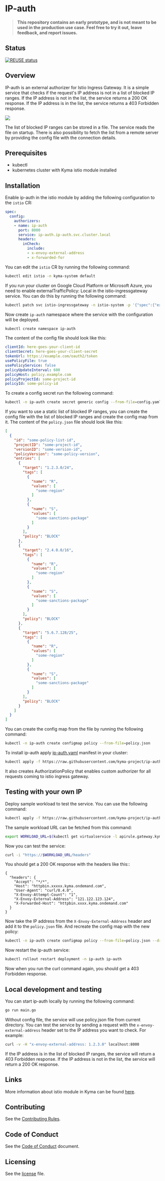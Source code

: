 
# IP-auth


> **This repository contains an early prototype, and is not meant to be used in the production use case. Feel free to try it out, leave feedback, and report issues.**

## Status

[![REUSE status](https://api.reuse.software/badge/github.com/kyma-project/ip-auth)](https://api.reuse.software/info/github.com/kyma-project/ip-auth)

## Overview
<!--- mandatory section --->

IP-auth is an external authorizer for Istio Ingress Gateway. It is a simple service that checks if the request's IP address is not in a list of blocked IP ranges. If the IP address is not in the list, the service returns a 200 OK response. If the IP address is in the list, the service returns a 403 Forbidden response.

![](./ip-auth.drawio.svg)

The list of blocked IP ranges can be stored in a file. The service reads the file on startup. There is also possibility to fetch the list from a remote server by providing the config file with the connection details. 


## Prerequisites

- kubectl
- kubernetes cluster with Kyma istio module installed

## Installation

Enable ip-auth in the istio module by adding the following configuration to the `istio` CR:

```yaml
spec:
  config:
    authorizers:
    - name: ip-auth
      port: 8000
      service: ip-auth.ip-auth.svc.cluster.local
      headers:
        inCheck:
          include:
          - x-envoy-external-address
          - x-forwarded-for      
```

You can edit the `istio` CR by running the following command:
```bash
kubectl edit istio -n kyma-system default
```

If you run your cluster on Google Cloud Platform or Microsoft Azure, you need to enable externalTrafficPolicy: Local in the istio-ingressgateway service. You can do this by running the following command:
```bash
kubectl patch svc istio-ingressgateway -n istio-system -p '{"spec":{"externalTrafficPolicy":"Local"}}'
```

Now create `ip-auth` namespace where the service with the configuration will be deployed.
  
```bash 
kubectl create namespace ip-auth
```

The content of the config file should look like this:
```yaml
clientId: here-goes-your-client-id
clientSecret: here-goes-your-client-secret
tokenUrl: https://example.com/oauth2/token
usePolicyFile: true
usePolicyService: false
policyUpdateInterval: 600
policyHost: policy.example.com
policyProjectId: some-project-id
policyId: some-policy-id
```

To create a config secret run the following command:
```bash 
kubectl -n ip-auth create secret generic config --from-file=config.yaml=sample-config.yaml
```

If you want to use a static list of blocked IP ranges, you can create the config file with the list of blocked IP ranges and create the config map from it. The content of the `policy.json` file should look like this:

```json
[
  {
    "id": "some-policy-list-id",
    "projectID": "some-project-id",
    "versionID": "some-version-id",
    "policyVersion": "some-policy-version",
    "entries": [
      {
        "target": "1.2.3.0/24",
        "tags": [
          {
            "name": "R",
            "values": [
              "some-region"
            ]
          },
          {
            "name": "S",
            "values": [
              "some-sanctions-package"
            ]
          }
        ],
        "policy": "BLOCK"
      },
      {
        "target": "2.4.0.0/16",
        "tags": [
          {
            "name": "R",
            "values": [
              "some-region"
            ]
          },
          {
            "name": "S",
            "values": [
              "some-sanctions-package"
            ]
          }
        ],
        "policy": "BLOCK"
      },
      {
        "target": "5.6.7.128/25",
        "tags": [
          {
            "name": "R",
            "values": [
              "some-region"
            ]
          },
          {
            "name": "S",
            "values": [
              "some-sanctions-package"
            ]
          }
        ],
        "policy": "BLOCK"
      }
    ]
  }
]
```

You can create the config map from the file by running the following command:
```bash
kubectl -n ip-auth create configmap policy --from-file=policy.json
```

To install ip-auth apply [ip-auth.yaml](ip-auth.yaml) manifest in your cluster:
```bash
kubectl apply -f https://raw.githubusercontent.com/kyma-project/ip-auth/main/ip-auth.yaml
```

It also creates AuthorizationPolicy that enables custom authorizer for all requests coming to istio ingress gateway.

## Testing with your own IP

Deploy sample workload to test the service. You can use the following command:
```bash
kubectl apply -f https://raw.githubusercontent.com/kyma-project/ip-auth/main/workload.yaml
```
The sample workload URL can be fetched from this command:
```bash
export WORKLOAD_URL=$(kubectl get virtualservice -l apirule.gateway.kyma-project.io/v1beta1=httpbin.workload -n workload -ojsonpath='{.items[0].spec.hosts[0]}')
```
Now you can test the service:
```bash
curl -i "https://$WORKLOAD_URL/headers"
```
You should get a 200 OK response with the headers like this::
```
{
  "headers": {
    "Accept": "*/*", 
    "Host": "httpbin.xxxxx.kyma.ondemand.com", 
    "User-Agent": "curl/8.4.0", 
    "X-Envoy-Attempt-Count": "1", 
    "X-Envoy-External-Address": "121.122.123.124", 
    "X-Forwarded-Host": "httpbin.xxxx.kyma.ondemand.com"
  }
}
```
Now take the IP address from the `X-Envoy-External-Address` header and add it to the `policy.json` file. And recreate the config map with the new policy:
```bash
kubectl -n ip-auth create configmap policy --from-file=policy.json --dry-run=client -o yaml | kubectl apply -f -
```
Now restart the ip-auth service:
```bash
kubectl rollout restart deployment -n ip-auth ip-auth
```
Now when you run the curl command again, you should get a 403 Forbidden response.

## Local development and testing

You can start ip-auth locally by running the following command:
```bash
go run main.go
```

Without config file, the service will use policy.json file from current directory. You can test the service by sending a request with the `x-envoy-external-address` header set to the IP address you want to check. For example:

```bash
curl -v -H "x-envoy-external-address: 1.2.3.0" localhost:8000
```

If the IP address is in the list of blocked IP ranges, the service will return a 403 Forbidden response. If the IP address is not in the list, the service will return a 200 OK response.


## Links

More information about istio module in Kyma can be found [here](https://kyma-project.io/docs/components/istio).

## Contributing
<!--- mandatory section - do not change this! --->

See the [Contributing Rules](CONTRIBUTING.md).

## Code of Conduct
<!--- mandatory section - do not change this! --->

See the [Code of Conduct](CODE_OF_CONDUCT.md) document.

## Licensing
<!--- mandatory section - do not change this! --->

See the [license](./LICENSE) file.

